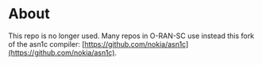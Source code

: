 # About

This repo is no longer used. Many repos in O-RAN-SC use instead this 
fork of the asn1c compiler: [https://github.com/nokia/asn1c](https://github.com/nokia/asn1c).

